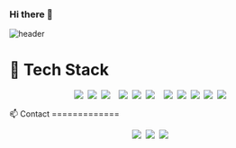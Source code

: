 ### Hi there 👋

![header](https://capsule-render.vercel.app/api?type=soft&color=auto&height=150&section=header&text=YeonjuCha&fontSize=70&animation=twinkling)

💬 Tech Stack
=============
<p align="center">
  <img src="https://img.shields.io/badge/html5-E34F26?style=flat-square&logo=html5&logoColor=white"/></a>&nbsp 
  <img src="https://img.shields.io/badge/css3-1572B6?style=flat-square&logo=css3&logoColor=white"/></a>&nbsp 
  <img src="https://img.shields.io/badge/sass-CC6699?style=flat-square&logo=sass&logoColor=white"/></a>&nbsp &nbsp 
  <img src="https://img.shields.io/badge/Vue.js-DB3552?style=flat-square&logo=Vue.js&logoColor=white"/></a>&nbsp 
  <img src="https://img.shields.io/badge/Javascript-ffb13b?style=flat-square&logo=javascript&logoColor=white"/></a>&nbsp 
  <img src="https://img.shields.io/badge/jQuery-005571?style=flat-square&logo=jQuery&logoColor=white"/></a>&nbsp &nbsp 
  <img src="https://img.shields.io/badge/adobephotoshop-31A8FF?style=flat-square&logo=adobephotoshop&logoColor=white"/></a>&nbsp
  <img src="https://img.shields.io/badge/Jira-0052CC?style=flat-square&logo=Jira&logoColor=white"/></a>&nbsp
  <img src="https://img.shields.io/badge/confluence-172B4D?style=flat-square&logo=confluence&logoColor=white"/></a>&nbsp 
  <img src="https://img.shields.io/badge/typescript-3178C6?style=flat-square&logo=typescript&logoColor=white"/></a>&nbsp 
  <img src="https://img.shields.io/badge/gitlab-FC6D26?style=flat-square&logo=gitlab&logoColor=white"/></a>&nbsp 
</p>
📫 Contact
=============
<p align="center">
  <img src="https://img.shields.io/badge/Naver-03C75A?style=flat-square&logo=Naver&logoColor=white"/></a>&nbsp
  <img src="https://img.shields.io/badge/Git-F05032?style=flat-square&logo=Git&logoColor=white"/></a>&nbsp 
  <img src="https://img.shields.io/badge/Gmail-EA4335?style=flat-square&logo=Gmail&logoColor=white"/></a>&nbsp
</p>

<!--
**yzz99/yzz99** is a ✨ _special_ ✨ repository because its `README.md` (this file) appears on your GitHub profile.

Here are some ideas to get you started:

- 🔭 I’m currently working on ...
- 🌱 I’m currently learning ...
- 👯 I’m looking to collaborate on ...
- 🤔 I’m looking for help with ...
- 💬 Ask me about ...
- 📫 How to reach me: ...
- 😄 Pronouns: ...
- ⚡ Fun fact: ...
-->
